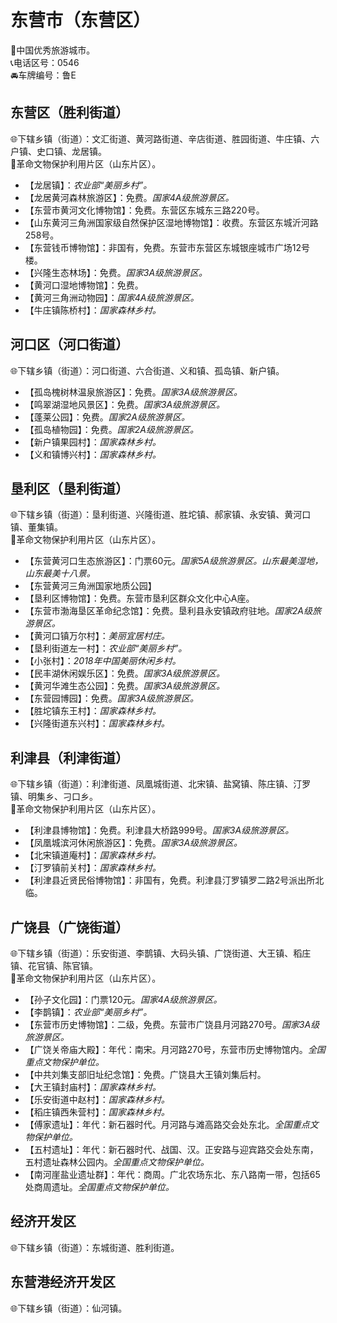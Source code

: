 # 东营市（东营区）  
🏅中国优秀旅游城市。   
📞电话区号：0546  
🚘车牌编号：鲁E  

## 东营区（胜利街道）  
🌐下辖乡镇（街道）：文汇街道、黄河路街道、辛店街道、胜园街道、牛庄镇、六户镇、史口镇、龙居镇。  
🚩革命文物保护利用片区（山东片区）。   
  
* 【龙居镇】：*农业部“美丽乡村”。*  
* 【龙居黄河森林旅游区】：免费。*国家4A级旅游景区。*  
* 【东营市黄河文化博物馆】：免费。东营区东城东三路220号。   
* 【山东黄河三角洲国家级自然保护区湿地博物馆】：收费。东营区东城沂河路258号。   
* 【东营钱币博物馆】：非国有，免费。东营市东营区东城银座城市广场12号楼。   
* 【兴隆生态林场】：免费。*国家3A级旅游景区。*  
* 【黄河口湿地博物馆】：免费。   
* 【黄河三角洲动物园】：*国家4A级旅游景区。*  
* 【牛庄镇陈桥村】：*国家森林乡村。*  

## 河口区（河口街道）  
🌐下辖乡镇（街道）：河口街道、六合街道、义和镇、孤岛镇、新户镇。    
  
* 【孤岛槐树林温泉旅游区】：免费。*国家3A级旅游景区。*  
* 【鸣翠湖湿地风景区】：免费。*国家3A级旅游景区。*  
* 【蓬莱公园】：免费。*国家2A级旅游景区。*  
* 【孤岛植物园】：免费。*国家2A级旅游景区。*  
* 【新户镇果园村】：*国家森林乡村。*  
* 【义和镇博兴村】：*国家森林乡村。*  

## 垦利区（垦利街道）  
🌐下辖乡镇（街道）：垦利街道、兴隆街道、胜坨镇、郝家镇、永安镇、黄河口镇、董集镇。  
🚩革命文物保护利用片区（山东片区）。   
  
* 【东营黄河口生态旅游区】：门票60元。*国家5A级旅游景区。山东最美湿地，山东最美十八景。*  
* 【东营黄河三角洲国家地质公园】  
* 【垦利区博物馆】：免费。东营市垦利区群众文化中心A座。   
* 【东营市渤海垦区革命纪念馆】：免费。垦利县永安镇政府驻地。*国家2A级旅游景区。*  
* 【黄河口镇万尔村】：*美丽宜居村庄。*  
* 【垦利街道左一村】：*农业部“美丽乡村”。*  
* 【小张村】：*2018年中国美丽休闲乡村。*  
* 【民丰湖休闲娱乐区】：免费。*国家3A级旅游景区。*  
* 【黄河华滩生态公园】：免费。*国家3A级旅游景区。*  
* 【东营园博园】：免费。*国家3A级旅游景区。*  
* 【胜坨镇东王村】：*国家森林乡村。*  
* 【兴隆街道东兴村】：*国家森林乡村。*  

## 利津县（利津街道）  
🌐下辖乡镇（街道）：利津街道、凤凰城街道、北宋镇、盐窝镇、陈庄镇、汀罗镇、明集乡、刁口乡。    
🚩革命文物保护利用片区（山东片区）。   
  
* 【利津县博物馆】：免费。利津县大桥路999号。*国家3A级旅游景区。*  
* 【凤凰城滨河休闲旅游区】：免费。*国家3A级旅游景区。*  
* 【北宋镇道庵村】：*国家森林乡村。*  
* 【汀罗镇前关村】：*国家森林乡村。*  
* 【利津县近贤民俗博物馆】：非国有，免费。利津县汀罗镇罗二路2号派出所北临。   

## 广饶县（广饶街道）  
🌐下辖乡镇（街道）：乐安街道、李鹊镇、大码头镇、广饶街道、大王镇、稻庄镇、花官镇、陈官镇。  
🚩革命文物保护利用片区（山东片区）。   
  
* 【孙子文化园】：门票120元。*国家4A级旅游景区。*  
* 【李鹊镇】：*农业部“美丽乡村”。*  
* 【东营市历史博物馆】：二级，免费。东营市广饶县月河路270号。*国家3A级旅游景区。*  
* 【广饶关帝庙大殿】：年代：南宋。月河路270号，东营市历史博物馆内。*全国重点文物保护单位。*   
* 【中共刘集支部旧址纪念馆】：免费。广饶县大王镇刘集后村。   
* 【大王镇封庙村】：*国家森林乡村。*  
* 【乐安街道中赵村】：*国家森林乡村。*  
* 【稻庄镇西朱营村】：*国家森林乡村。*  
* 【傅家遗址】：年代：新石器时代。月河路与滩高路交会处东北。*全国重点文物保护单位。*   
* 【五村遗址】：年代：新石器时代、战国、汉。正安路与迎宾路交会处东南，五村遗址森林公园内。*全国重点文物保护单位。*   
* 【南河崖盐业遗址群】：年代：商周。广北农场东北、东八路南一带，包括65处商周遗址。*全国重点文物保护单位。*   

## 经济开发区  
🌐下辖乡镇（街道）：东城街道、胜利街道。

## 东营港经济开发区  
🌐下辖乡镇（街道）：仙河镇。   